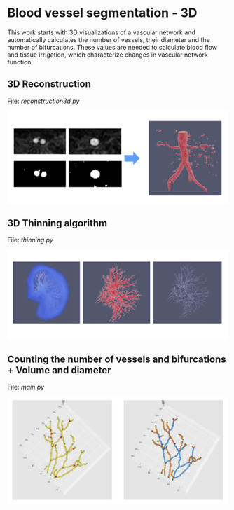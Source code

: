 # Blood vessel segmentation - 3D

This work starts with 3D visualizations of a vascular network and automatically calculates the number of vessels, their diameter and the number of bifurcations. These values are needed to calculate blood flow and tissue irrigation, which characterize changes in vascular network function.

## 3D Reconstruction
File: *reconstruction3d.py*

![Image 1](/images/image1.png)

## 3D Thinning algorithm
File: *thinning.py*

![Image 2](/images/image2.png)

## Counting the number of vessels and bifurcations + Volume and diameter 
File: *main.py*

![Image 3](/images/image3.png)


